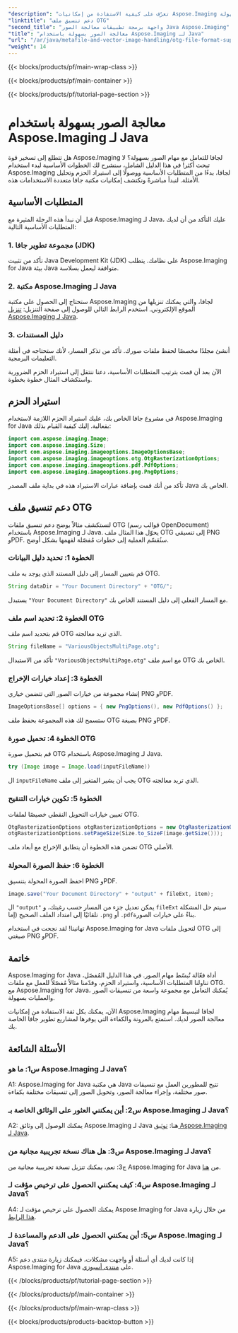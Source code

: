 ```yaml
---
"description": "تعرّف على كيفية الاستفادة من إمكانيات Aspose.Imaging لجافا في هذا الدليل المفصّل. حسّن معالجة صورك بسهولة."
"linktitle": "دعم تنسيق ملف OTG"
"second_title": "واجهة برمجة تطبيقات معالجة الصور Java Aspose.Imaging"
"title": "معالجة الصور بسهولة باستخدام Aspose.Imaging لـ Java"
"url": "/ar/java/metafile-and-vector-image-handling/otg-file-format-support/"
"weight": 14
---
```


{{< blocks/products/pf/main-wrap-class >}}

{{< blocks/products/pf/main-container >}}

{{< blocks/products/pf/tutorial-page-section >}}

# معالجة الصور بسهولة باستخدام Aspose.Imaging لـ Java

هل تتطلع إلى تسخير قوة Aspose.Imaging لجافا للتعامل مع مهام الصور بسهولة؟ لا تبحث أكثر! في هذا الدليل الشامل، سنشرح لك الخطوات الأساسية لبدء استخدام Aspose.Imaging لجافا، بدءًا من المتطلبات الأساسية ووصولًا إلى استيراد الحزم وتحليل الأمثلة. لنبدأ مباشرةً ونكتشف إمكانيات مكتبة جافا متعددة الاستخدامات هذه.

## المتطلبات الأساسية

قبل أن نبدأ هذه الرحلة المثيرة مع Aspose.Imaging لـ Java، عليك التأكد من أن لديك المتطلبات الأساسية التالية:

### 1. مجموعة تطوير جافا (JDK)

تأكد من تثبيت Java Development Kit (JDK) على نظامك. يتطلب Aspose.Imaging for Java بيئة Java متوافقة ليعمل بسلاسة.

### 2. مكتبة Aspose.Imaging لـ Java

ستحتاج إلى الحصول على مكتبة Aspose.Imaging لجافا، والتي يمكنك تنزيلها من الموقع الإلكتروني. استخدم الرابط التالي للوصول إلى صفحة التنزيل: [تنزيل Aspose.Imaging لـ Java](https://releases.aspose.com/imaging/java/).

### 3. دليل المستندات

أنشئ مجلدًا مخصصًا لحفظ ملفات صورك. تأكد من تذكر المسار، لأنك ستحتاجه في أمثلة التعليمات البرمجية.

الآن بعد أن قمت بترتيب المتطلبات الأساسية، دعنا ننتقل إلى استيراد الحزم الضرورية واستكشاف المثال خطوة بخطوة.

## استيراد الحزم

في مشروع جافا الخاص بك، عليك استيراد الحزم اللازمة لاستخدام Aspose.Imaging for Java بفعالية. إليك كيفية القيام بذلك:

```java
import com.aspose.imaging.Image;
import com.aspose.imaging.Size;
import com.aspose.imaging.imageoptions.ImageOptionsBase;
import com.aspose.imaging.imageoptions.otg.OtgRasterizationOptions;
import com.aspose.imaging.imageoptions.pdf.PdfOptions;
import com.aspose.imaging.imageoptions.png.PngOptions;
```

تأكد من أنك قمت بإضافة عبارات الاستيراد هذه في بداية ملف المصدر Java الخاص بك.

## دعم تنسيق ملف OTG

لنستكشف مثالاً يوضح دعم تنسيق ملفات OTG (قوالب رسم OpenDocument) باستخدام Aspose.Imaging لـ Java. يحوّل هذا المثال ملف OTG إلى تنسيقي PNG وPDF. سنُقسّم العملية إلى خطوات مُفصّلة لفهمها بشكل أوضح.

### الخطوة 1: تحديد دليل البيانات

قم بتعيين المسار إلى دليل المستند الذي يوجد به ملف OTG.

```java
String dataDir = "Your Document Directory" + "OTG/";
```

يستبدل `"Your Document Directory"` مع المسار الفعلي إلى دليل المستند الخاص بك.

### الخطوة 2: تحديد اسم ملف OTG

قم بتحديد اسم ملف OTG الذي تريد معالجته.

```java
String fileName = "VariousObjectsMultiPage.otg";
```

تأكد من الاستبدال `"VariousObjectsMultiPage.otg"` مع اسم ملف OTG الخاص بك.

### الخطوة 3: إعداد خيارات الإخراج

إنشاء مجموعة من خيارات الصور التي تتضمن خياري PNG وPDF.

```java
ImageOptionsBase[] options = { new PngOptions(), new PdfOptions() };
```

ستسمح لك هذه المجموعة بحفظ ملف OTG بصيغة PNG وPDF.

### الخطوة 4: تحميل صورة OTG

قم بتحميل صورة OTG باستخدام Aspose.Imaging لـ Java.

```java
try (Image image = Image.load(inputFileName))
```

ال `inputFileName` يجب أن يشير المتغير إلى ملف OTG الذي تريد معالجته.

### الخطوة 5: تكوين خيارات التنقيح

تعيين خيارات التحويل النقطي خصيصًا لملفات OTG.

```java
OtgRasterizationOptions otgRasterizationOptions = new OtgRasterizationOptions();
otgRasterizationOptions.setPageSize(Size.to_SizeF(image.getSize()));
```

تضمن هذه الخطوة أن يتطابق الإخراج مع أبعاد ملف OTG الأصلي.

### الخطوة 6: حفظ الصورة المحولة

احفظ الصورة المحولة بتنسيق PNG وPDF.

```java
image.save("Your Document Directory" + "output" + fileExt, item);
```

ال `"output"` يمكن تعديل جزء من المسار حسب رغبتك، و `fileExt` سيتم حل المشكلة تلقائيًا إلى امتداد الملف الصحيح (إما `.png` أو `.pdf`بناءً على خيارات الصورة.

تهانينا! لقد نجحت في استخدام Aspose.Imaging for Java لتحويل ملفات OTG إلى صيغتي PNG وPDF.

## خاتمة

Aspose.Imaging for Java أداة فعّالة تُبسّط مهام الصور. في هذا الدليل المُفصّل، تناولنا المتطلبات الأساسية، واستيراد الحزم، وقدّمنا مثالاً مُفصّلاً للعمل مع ملفات OTG. مع Aspose.Imaging for Java، يُمكنك التعامل مع مجموعة واسعة من تنسيقات الصور والعمليات بسهولة.

الآن، يمكنك بكل ثقة الاستفادة من إمكانيات Aspose.Imaging لجافا لتبسيط مهام معالجة الصور لديك. استمتع بالمرونة والكفاءة التي يوفرها لمشاريع تطوير جافا الخاصة بك.

## الأسئلة الشائعة

### س1: ما هو Aspose.Imaging لـ Java؟

A1: Aspose.Imaging for Java هي مكتبة Java تتيح للمطورين العمل مع تنسيقات صور مختلفة، وإجراء معالجة الصور، وتحويل الصور إلى تنسيقات مختلفة بكفاءة.

### س2: أين يمكنني العثور على الوثائق الخاصة بـ Aspose.Imaging لـ Java؟

A2: يمكنك الوصول إلى وثائق Aspose.Imaging لـ Java هنا: [توثيق Aspose.Imaging لـ Java](https://reference.aspose.com/imaging/java/).

### س3: هل هناك نسخة تجريبية مجانية من Aspose.Imaging لـ Java؟

ج3: نعم، يمكنك تنزيل نسخة تجريبية مجانية من Aspose.Imaging for Java من [هنا](https://releases.aspose.com/).

### س4: كيف يمكنني الحصول على ترخيص مؤقت لـ Aspose.Imaging لـ Java؟

A4: يمكنك الحصول على ترخيص مؤقت لـ Aspose.Imaging for Java من خلال زيارة [هذا الرابط](https://purchase.aspose.com/temporary-license/).

### س5: أين يمكنني الحصول على الدعم والمساعدة لـ Aspose.Imaging لـ Java؟

A5: إذا كانت لديك أي أسئلة أو واجهت مشكلات، فيمكنك زيارة منتدى دعم Aspose.Imaging for Java على [منتدى أسبوزي](https://forum.aspose.com/).

{{< /blocks/products/pf/tutorial-page-section >}}

{{< /blocks/products/pf/main-container >}}

{{< /blocks/products/pf/main-wrap-class >}}

{{< blocks/products/products-backtop-button >}}